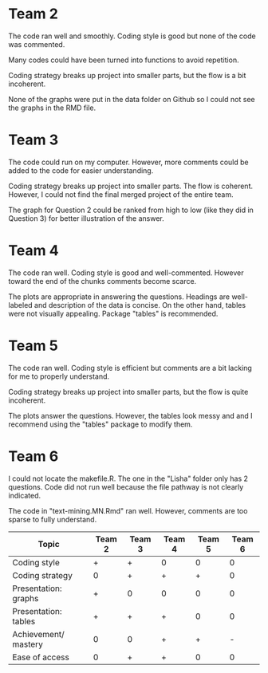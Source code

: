 # Team 2

The code ran well and smoothly. Coding style is good but none of the code was commented.

Many codes could have been turned into functions to avoid repetition.

Coding strategy breaks up project into smaller parts, but the flow is a bit incoherent. 

None of the graphs were put in the data folder on Github so I could not see the graphs in the RMD file.

# Team 3

The code could run on my computer. However, more comments could be added to the code for easier understanding.

Coding strategy breaks up project into smaller parts. The flow is coherent. However, I could not find the final merged project of the entire team.

The graph for Question 2 could be ranked from high to low (like they did in Question 3) for better illustration of the answer.

# Team 4

The code ran well. Coding style is good and well-commented. However toward the end of the chunks comments become scarce.

The plots are appropriate in answering the questions. Headings are well-labeled and description of the data is concise. On the other hand, tables were not visually appealing. Package "tables" is recommended.


# Team 5

The code ran well. Coding style is efficient but comments are a bit lacking for me to properly understand.

Coding strategy breaks up project into smaller parts, but the flow is quite incoherent.  

The plots answer the questions. However, the tables look messy and and I recommend using the "tables" package to modify them.

# Team 6

I could not locate the makefile.R. The one in the "Lisha" folder only has 2 questions. Code did not run well because the file pathway is not clearly indicated.

The code in "text-mining.MN.Rmd" ran well. However, comments are too sparse to fully understand.


Topic| Team 2  | Team 3  | Team 4 | Team 5 | Team 6|
| ----- | ------ | ------ | ------ | ------ | ------ |
| Coding style| + | + | 0 | 0 | 0 |
| Coding strategy| 0  | + |  + | + | 0 |
| Presentation: graphs| + | 0 | 0 | 0 | 0 |
| Presentation: tables| + | +| + | 0 | 0 |
| Achievement/ mastery| 0 | 0 | + | + | - |
| Ease of access| 0 | + | + | 0 | 0 |
